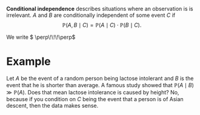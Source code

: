 **Conditional independence** describes situations where an observation is is irrelevant. $A$ and $B$ are conditionally independent of some event $C$ if
$$
\mathbb{P}(A, B \mid C) = \mathbb{P}(A \mid C) \cdot \mathbb{P}(B \mid C).
$$

We write $ \perp\\!\\!\\!\perp$

# Example

Let $A$ be the event of a random person being lactose intolerant and $B$ is the event that he is shorter than average. A famous study showed that $\mathbb{P}(A \mid B) \gg \mathbb{P}(A)$. Does that mean lactose intolerance is caused by height? No, because if you condition on $C$ being the event that a person is of Asian descent, then the data makes sense.